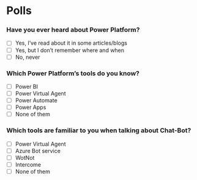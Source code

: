 # Polls 

### Have you ever heard about Power Platform?
- [ ] Yes, I’ve read about it in some articles/blogs
- [ ] Yes, but I don’t remember where and when
- [ ] No, never

### Which Power Platform’s tools do you know?
- [ ] Power BI
- [ ] Power Virtual Agent
- [ ] Power Automate
- [ ] Power Apps
- [ ] None of them

### Which tools are familiar to you when talking about Chat-Bot?
- [ ] Power Virtual Agent
- [ ] Azure Bot service
- [ ] WotNot
- [ ] Intercome
- [ ] None of them
